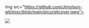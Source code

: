 
img src="https://github.com/Jimolson-git/misc/blob/main/pics/gitcover.jpeg">

<img src="https://img.shields.io/badge/LinkedIn-0077B5?style=for-the-badge&logo=linkedin&logoColor=white"/>

<!--
**Jimolson-git/Jimolson-git** is a ✨ _special_ ✨ repository because its `README.md` (this file) appears on your GitHub profile.

Here are some ideas to get you started:

- 🔭 I’m currently working on ...
- 🌱 I’m currently learning ...
- 👯 I’m looking to collaborate on ...
- 🤔 I’m looking for help with ...
- 💬 Ask me about ...
- 📫 How to reach me: ...
- 😄 Pronouns: ...
- ⚡ Fun fact: ...
-->
